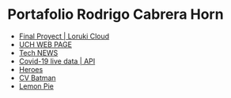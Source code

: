 <html lang="en">
<head>
    <meta charset="UTF-8">
    <meta http-equiv="X-UA-Compatible" content="IE=edge">
    <meta name="viewport" content="width=device-width, initial-scale=1.0">
    <title>Front End I</title>
</head>
<body>
    <h1>Portafolio Rodrigo Cabrera Horn</h1>
    <ul>
        <li><a href="./loruki-webpage/index.html">Final Proyect | Loruki Cloud</a></li>
        <li><a href="./TrabajoPractico3/index.html">UCH WEB PAGE</a></li> 
        <li><a href="./news/index.html">Tech NEWS</a></li> 
        <li><a href="./covidAPI/index.html">Covid-19 live data | API</a></li>
        <li><a href="./heroes/index.html">Heroes</a></li>
        <li><a href="./cv-batman/index.html">CV Batman</a></li>
        <li><a href="./LemonPie/index.html">Lemon Pie</a></li>
    </ul>
</body>
</html>
